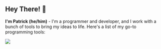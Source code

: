 ## <b>Hey There!</b> 👋
<b>I'm Patrick (he/him)</b> - I'm a programmer and developer, and I work with a bunch of tools to bring my ideas to life. Here's a list of my go-to programming tools:
<p align="left"> <a href="https://github.com/carnevap"><img src="https://skillicons.dev/icons?i=vscode,python,github,blender,c,css,html,js,wordpress,discord,eclipse,raspberrypi,powershell,sublime,visualstudio"> </a> </p>
